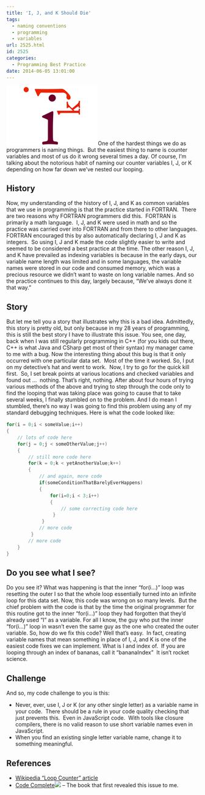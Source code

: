 ```yaml
---
title: 'I, J, and K Should Die'
tags:
  - naming conventions
  - programming
  - variables
url: 2525.html
id: 2525
categories:
  - Programming Best Practice
date: 2014-06-05 13:01:00
---
```


![ijk](/uploads/2014/05/ijk.png "ijk")One of the hardest things we do as programmers is naming things.  But the easiest thing to name is counter variables and most of us do it wrong several times a day. Of course, I’m talking about the notorious habit of naming our counter variables I, J, or K depending on how far down we’ve nested our looping.

<!-- more -->

History
-------

Now, my understanding of the history of I, J, and K as common variables that we use in programming is that the practice started in FORTRAN.  There are two reasons why FORTRAN programmers did this.  FORTRAN is primarily a math language.  I, J, and K were used in math and so the practice was carried over into FORTRAN and from there to other languages. FORTRAN encouraged this by also automatically declaring I, J and K as integers.  So using I, J and K made the code slightly easier to write and seemed to be considered a best practice at the time. The other reason I, J, and K have prevailed as indexing variables is because in the early days, our variable name length was limited and in some languages, the variable names were stored in our code and consumed memory, which was a precious resource we didn’t want to waste on long variable names. And so the practice continues to this day, largely because, “We’ve always done it that way.”

Story
-----

But let me tell you a story that illustrates why this is a bad idea. Admittedly, this story is pretty old, but only because in my 28 years of programming, this is still the best story I have to illustrate this issue. You see, one day, back when I was still regularly programming in C++ (for you kids out there, C++ is what Java and CSharp get most of their syntax) my manager came to me with a bug. Now the interesting thing about this bug is that it only occurred with one particular data set.  Most of the time it worked. So, I put on my detective’s hat and went to work.  Now, I try to go for the quick kill first.  So, I set break points at various locations and checked variables and found out …  nothing. That’s right, nothing. After about four hours of trying various methods of the above and trying to step through the code only to find the looping that was taking place was going to cause that to take several weeks, I finally stumbled on to the problem. And I do mean I stumbled, there’s no way I was going to find this problem using any of my standard debugging techniques. Here is what the code looked like:

``` csharp
for(i = 0;i < someValue;i++)
{
    // lots of code here
    for(j = 0;j < someOtherValue;j++)
    {
        // still more code here
        for(k = 0;k < yetAnotherValue;k++)
        {
            // and again, more code
            if(someConditionThatBarelyEverHappens)
            {
                for(i=0;i < 3;i++)
                {
                    // some correcting code here
                 }
             }
            // more code
         }
        // more code
    }
}
```

Do you see what I see?
----------------------

Do you see it? What was happening is that the inner “for(i…)” loop was resetting the outer I so that the whole loop essentially turned into an infinite loop for this data set. Now, this code was wrong on so many levels.  But the chief problem with the code is that by the time the original programmer for this routine got to the inner “for(i…)” loop they had forgotten that they’d already used “I” as a variable. For all I know, the guy who put the inner “for(i…)” loop in wasn’t even the same guy as the one who created the outer variable. So, how do we fix this code? Well that’s easy.  In fact, creating variable names that mean something in place of I, J, and K is one of the easiest code fixes we can implement. What is I and index of.  If you are looping through an index of bananas, call it “bananaIndex”  It isn’t rocket science.

Challenge
---------

And so, my code challenge to you is this:

*   Never, ever, use I, J or K (or any other single letter) as a variable name in your code.  There should be a rule in your code quality checking that just prevents this.  Even in JavaScript code.  With tools like closure compilers, there is no valid reason to use short variable names even in JavaScript.
*   When you find an existing single letter variable name, change it to something meaningful.

References
----------

*   [Wikipedia “Loop Counter” article](//en.wikipedia.org/wiki/Loop_counter)
*   [Code Complete](//www.amazon.com/gp/product/0735619670/ref=as_li_tl?ie=UTF8&camp=1789&creative=390957&creativeASIN=0735619670&linkCode=as2&tag=davmbusnetapp-20&linkId=BWBBIYB3LPS5JDEN)![](//ir-na.amazon-adsystem.com/e/ir?t=davmbusnetapp-20&l=as2&o=1&a=0735619670) – The book that first revealed this issue to me.

